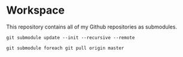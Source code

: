 # Workspace

This repository contains all of my Github repositories as submodules.

`git submodule update --init --recursive --remote`

`git submodule foreach git pull origin master`